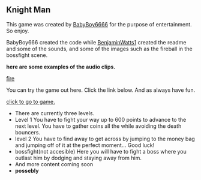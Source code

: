 Knight Man
-
This game was created by [BabyBoy6666](https://replit.com/@BabyBoy666) for the purpose of entertainment. So enjoy.
 
BabyBoy666 created the code while [BenjaminWatts1](https://replit.com/@BenjaminWatts1) created the readme and some of the sounds,
and some of the images such as the fireball in the bossfight scene.

**here are some examples of the audio clips.**

<a href=assets/fire.mp3>fire</a>

You can try the game out here. 
Click the link below.
And as always have fun.

[click to go to game.](https://knightman.elliotmassey.repl.co/)

- There are currently three levels.
- Level 1
You have to fight your way up to 600 points to advance to the next level.
You have to gather coins all the while avoiding the death bouncers.
- level 2
You have to find away to get across by jumping to the money bag and jumping off of it at the perfect moment... Good luck!
- bossfight(not accesible)
Here you will have to fight a boss where you  outlast him by dodging and staying away from him.
- And more content coming soon
- **possebly**
